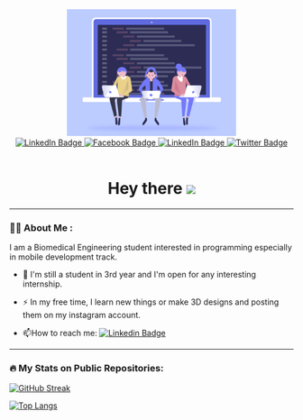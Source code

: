 <div id="header" align="center">
  <img src="https://github.com/cln-Kafka/cln-Kafka/blob/main/Developers%20Gif.gif" width="300"/>
</div>
<div id="badges" align="center">
  <a href="https://www.linkedin.com/in/kareem-salah-492076233/">
    <img src="https://img.shields.io/badge/LinkedIn-bdccff?style=for-the-badge&logo=linkedin&logoColor=white" alt="LinkedIn Badge"/>
  </a>
  <a href="https://www.facebook.com/kareem.salah.1447">
    <img src="https://img.shields.io/badge/Facebook-bdccff?style=for-the-badge&logo=youtube&logoColor=white" alt="Facebook Badge"/>
  </a>
  <a href="https://www.instagram.com/unfortunate_kafka/">
    <img src="https://img.shields.io/badge/Instagram-bdccff?style=for-the-badge&logo=instagram&logoColor=white" alt="LinkedIn Badge"/>
  </a>
  <a href="https://twitter.com/KarimS2024">
    <img src="https://img.shields.io/badge/Twitter-bdccff?style=for-the-badge&logo=twitter&logoColor=white" alt="Twitter Badge"/>
  </a>
</div>
<div id="counter" align="center">
 <img src="https://komarev.com/ghpvc/?username=your-github-username&color=dc143c" alt=""/ align="center">
</div>

<h1 align="center">
  Hey there
  <img src="https://media.giphy.com/media/hvRJCLFzcasrR4ia7z/giphy.gif" width="30px"/>
</h1>

---  

### :man_technologist: About Me : 
I am a Biomedical Engineering student interested in programming especially in mobile development track.
- :telescope: I'm still a student in 3rd year and I'm open for any interesting internship.

- :zap: In my free time, I learn new things or make 3D designs and posting them on my instagram account.

- :mailbox:How to reach me: [![Linkedin Badge](https://img.shields.io/badge/LinkedIn-bdccff?style=for-the-badge&logo=linkedin&logoColor=white)](https://www.linkedin.com/in/kareem-salah-492076233/)
---

### :fire: My Stats on Public Repositories:
[![GitHub Streak](https://github-readme-streak-stats.herokuapp.com/?user=cln-Kafka&theme=tokyonight_duo)](https://git.io/streak-stats)

[![Top Langs](https://github-readme-stats.vercel.app/api/top-langs/?username=cln-Kafka&layout=compact&theme=vision-friendly-dark)](https://github.com/anuraghazra/github-readme-stats)

